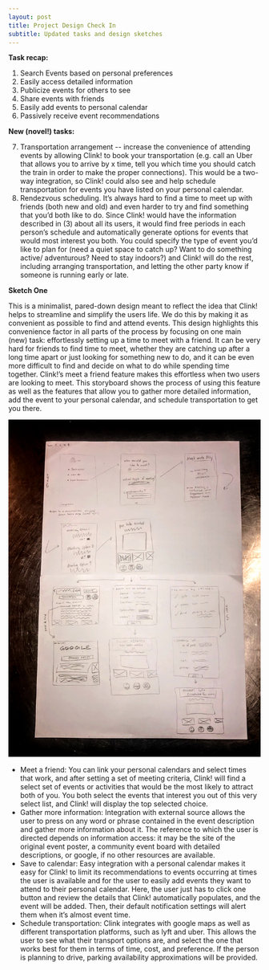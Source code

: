 ```yaml
---
layout: post
title: Project Design Check In
subtitle: Updated tasks and design sketches
---
```


**Task recap:**

1. Search Events based on personal preferences
2. Easily access detailed information
3. Publicize events for others to see
4. Share events with friends
5. Easily add events to personal calendar
6. Passively receive event recommendations



**New (novel!) tasks:**

7. Transportation arrangement -- increase the convenience of attending events by allowing Clink! to book your transportation (e.g. call an Uber that allows you to arrive by x time, tell you which time you should catch the train in order to make the proper connections). This would be a two-way integration, so Clink! could also see and help schedule transportation for events you have listed on your personal calendar. 
8. Rendezvous scheduling. It’s always hard to find a time to meet up with friends (both new and old) and even harder to try and find something that you’d both like to do. Since Clink! would have the information described in (3) about all its users, it would find free periods in each person’s schedule and automatically generate options for events that would most interest you both. You could specify the type of event you’d like to plan for (need a quiet space to catch up? Want to do something active/ adventurous? Need to stay indoors?) and Clink! will do the rest, including arranging transportation, and letting the other party know if someone is running early or late. 


**Sketch One**

This is a minimalist, pared-down design meant to reflect the idea that Clink! helps to streamline and simplify the users life. We do this by making it as convenient as possible to find and attend events. This design highlights this  convenience factor in all parts of the process by focusing on one main (new) task: effortlessly setting up a time to meet with a friend. It can be very hard for friends to find time to meet, whether they are catching up after a long time apart or just looking for something new to do, and it can be even more difficult to find and decide on what to do while spending time together. Clink!’s meet a friend feature makes this effortless when two users are looking to meet. This storyboard shows the process of using this feature as well as the features that allow you to gather more detailed information, add the event to your personal calendar, and schedule transportation to get you there.

![](/img/storyboard_meeting.jpg)

- Meet a friend: You can link your personal calendars and select times that work, and after setting a set of meeting criteria, Clink! will find a select set of events or activities that would be the most likely to attract both of you. You both select the events that interest you out of this very select list, and Clink! will display the top selected choice. 
- Gather more information: Integration with external source allows the user to press on any word or phrase contained in the event description and gather more information about it. The reference to which the user is directed depends on information access: it may be the site of the original event poster, a community event board with detailed descriptions, or google, if no other resources are available. 
- Save to calendar: Easy integration with a personal calendar makes it easy for Clink! to limit its recommendations to events occurring at times the user is available and for the user to easily add events they want to attend to their personal calendar. Here, the user just has to click one button and review the details that Clink! automatically populates, and the event will be added. Then, their default notification settings will alert them when it’s almost event time. 
- Schedule transportation: Clink integrates with google maps as well as different transportation platforms, such as lyft and uber. This allows the user to see what their transport options are, and select the one that works best for them in terms of time, cost, and preference. If the person is planning to drive, parking availability approximations will be provided.

